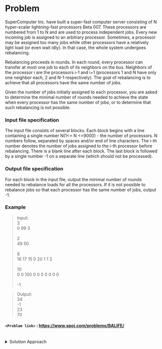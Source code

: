 # Problem
SuperComputer Inc. have built a super-fast computer server consisting of N hyper-scalar lightning-fast processors Beta 007. These processors are numbered from 1 to N and are used to process independent jobs. Every new incoming job is assigned to an arbitrary processor. Sometimes, a processor may be assigned too many jobs while other processors have a relatively light load (or even wait idly). In that case, the whole system undergoes rebalancing.

Rebalancing proceeds in rounds. In each round, every processor can transfer at most one job to each of its neighbors on the bus. Neighbors of the processor i are the processors i-1 and i+1 (processors 1 and N have only one neighbor each, 2 and N-1 respectively). The goal of rebalancing is to achieve that all processors have the same number of jobs.

Given the number of jobs initially assigned to each processor, you are asked to determine the minimal number of rounds needed to achieve the state when every processor has the same number of jobs, or to determine that such rebalancing is not possible.

### Input file specification
The input file consists of several blocks. Each block begins with a line containing a single number N(1<= N <=9000) - the number of processors. N numbers follow, separated by spaces and/or end of line characters. The i-th number denotes the number of jobs assigned to the i-th processor before rebalancing. There is a blank line after each block. The last block is followed by a single number -1 on a separate line (which should not be processed).

### Output file specification
For each block in the input file, output the minimal number of rounds needed to rebalance loads for all the processors. If it is not possible to rebalance jobs so that each processor has the same number of jobs, output -1.

### Example
>Input:<br/>
3<br/>
0 99 3<br/>
><br/>
2<br/>
49 50<br/>
><br/>
8<br/>
16 17 15 0 20 1 1 2<br/>
><br/>
10<br/>
0 0 100 0 0 0 0 0 0 0<br/>
><br/>
-1<br/>

>Output:<br/>
34<br/>
-1<br/>
23<br/>
70<br/>

#### `<Problem link>` : <https://www.spoj.com/problems/BALIFE/>
<br/>
<details>
  <summary>Solution Approach</summary>
  
  ######
  
   
  
  ### References
  
  ><br/>
  
</details>
